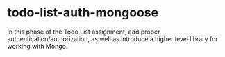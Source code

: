 # todo-list-auth-mongoose
In this phase of the Todo List assignment, add proper authentication/authorization, as well as introduce a higher level library for working with Mongo.
